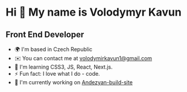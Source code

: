 Hi 👋 My name is Volodymyr Kavun
================================

Front End Developer
-------------------

* 🌍  I'm based in Czech Republic
* ✉️  You can contact me at [volodymirkavun1@gmail.com](mailto:volodymirkavun1@gmail.com)
* 🧠  I'm learning CSS3, JS, React, Next.js.
* ⚡  Fun fact: I love what I do - code.
* 🚀  I'm currently working on [Andezyan-build-site](http://andezyan-build-site.vercel.app/)

